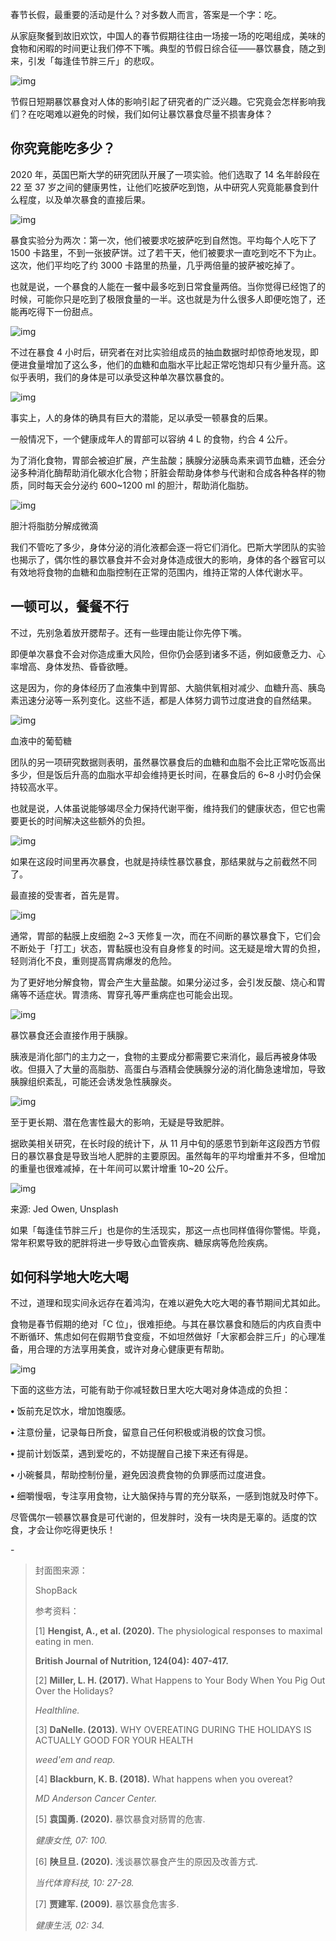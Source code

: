 春节长假，最重要的活动是什么？对多数人而言，答案是一个字：吃。



从家庭聚餐到故旧欢饮，中国人的春节假期往往由一场接一场的吃喝组成，美味的食物和闲暇的时间更让我们停不下嘴。典型的节假日综合征——暴饮暴食，随之到来，引发「每逢佳节胖三斤」的悲叹。



![img](https://mmbiz.qpic.cn/mmbiz_gif/SlOqFKqEO4HrbuUlRVty5MMqdjFWlOG3iaxrjGsp4OZiaicD2IegYSSCr2oqc8uGpTkAByAeaOia3yCkhtr4RAcPyw/640?wx_fmt=gif)



节假日短期暴饮暴食对人体的影响引起了研究者的广泛兴趣。它究竟会怎样影响我们？在吃喝难以避免的时候，我们如何让暴饮暴食尽量不损害身体？





## **你究竟能吃多少？**



2020 年，英国巴斯大学的研究团队开展了一项实验。他们选取了 14 名年龄段在 22 至 37 岁之间的健康男性，让他们吃披萨吃到饱，从中研究人究竟能暴食到什么程度，以及单次暴食的直接后果。



![img](https://mmbiz.qpic.cn/mmbiz_png/SlOqFKqEO4HrbuUlRVty5MMqdjFWlOG33PhdtJ0vKbW2Rb7dlCiaNiagOUD4wOScrXlEpCALDia1GOn5rIyo9tFlg/640?wx_fmt=png)



暴食实验分为两次：第一次，他们被要求吃披萨吃到自然饱。平均每个人吃下了 1500 卡路里，不到一张披萨饼。过了若干天，他们被要求一直吃到吃不下为止。这次，他们平均吃了约 3000 卡路里的热量，几乎两倍量的披萨被吃掉了。



也就是说，一个暴食的人能在一餐中最多吃到日常食量两倍。当你觉得已经饱了的时候，可能你只是吃到了极限食量的一半。这也就是为什么很多人即便吃饱了，还能再吃得下一份甜点。



![img](https://mmbiz.qpic.cn/mmbiz_png/SlOqFKqEO4HrbuUlRVty5MMqdjFWlOG32b6aLaD8LBSlDVFHHCEI2mM1UQTA7fV1lcJKwGNKhfPa8qoTyeDjiaA/640?wx_fmt=png)



不过在暴食 4 小时后，研究者在对比实验组成员的抽血数据时却惊奇地发现，即便进食量增加了这么多，他们的血糖和血脂水平比起正常吃饱却只有少量升高。这似乎表明，我们的身体是可以承受这种单次暴饮暴食的。



![img](https://mmbiz.qpic.cn/mmbiz_png/SlOqFKqEO4HrbuUlRVty5MMqdjFWlOG3ub6SuktJN8akfqWBDHGjKK0YiawicjGo79nDBCzaUD0pSGUuOHCXbEeQ/640?wx_fmt=png)



事实上，人的身体的确具有巨大的潜能，足以承受一顿暴食的后果。



一般情况下，一个健康成年人的胃部可以容纳 4 L 的食物，约合 4 公斤。



为了消化食物，胃部会被迫扩展，产生盐酸；胰腺分泌胰岛素来调节血糖，还会分泌多种消化酶帮助消化碳水化合物；肝脏会帮助身体参与代谢和合成各种各样的物质，同时每天会分泌约 600~1200 ml 的胆汁，帮助消化脂肪。



![img](https://mmbiz.qpic.cn/mmbiz_gif/SlOqFKqEO4HrbuUlRVty5MMqdjFWlOG3ia5Ghic6NRG6SHuhcqrAibKmtejBCjbofye0B8esZXbNeVnIjUYA0GiaibA/640?wx_fmt=gif)

胆汁将脂肪分解成微滴



我们不管吃了多少，身体分泌的消化液都会逐一将它们消化。巴斯大学团队的实验也揭示了，偶尔性的暴饮暴食并不会对身体造成很大的影响，身体的各个器官可以有效地将食物的血糖和血脂控制在正常的范围内，维持正常的人体代谢水平。





## **一顿可以，餐餐不行**



不过，先别急着放开腮帮子。还有一些理由能让你先停下嘴。



即便单次暴食不会对你造成重大风险，但你仍会感到诸多不适，例如疲惫乏力、心率增高、身体发热、昏昏欲睡。



这是因为，你的身体经历了血液集中到胃部、大脑供氧相对减少、血糖升高、胰岛素迅速分泌等一系列变化。这些不适，都是人体努力调节过度进食的自然结果。



![img](https://mmbiz.qpic.cn/mmbiz_gif/SlOqFKqEO4HrbuUlRVty5MMqdjFWlOG3WbIMJqpIA16FMSn4HTK2HDSfGvjUFuYqVhMJSbDz0gibnVJnHFkDafQ/640?wx_fmt=gif)

血液中的葡萄糖



团队的另一项研究数据则表明，虽然暴饮暴食后的血糖和血脂不会比正常吃饭高出多少，但是饭后升高的血脂水平却会维持更长时间，在暴食后的 6~8 小时仍会保持较高水平。



也就是说，人体虽说能够竭尽全力保持代谢平衡，维持我们的健康状态，但它也需要更长的时间解决这些额外的负担。



![img](https://mmbiz.qpic.cn/mmbiz_png/SlOqFKqEO4HrbuUlRVty5MMqdjFWlOG3H1kSGStW56xtLhV8YmpD3jHfWg2J7wgSQGMTJsO9szOC1mwYcngnBA/640?wx_fmt=png)



如果在这段时间里再次暴食，也就是持续性暴饮暴食，那结果就与之前截然不同了。



最直接的受害者，首先是胃。



![img](https://mmbiz.qpic.cn/mmbiz_gif/SlOqFKqEO4HrbuUlRVty5MMqdjFWlOG32M1nc3naGnZ4jFhtFnQkRiaUNhLQwqXB5qNHsIkdDqJ9Ye4F9lR3xJw/640?wx_fmt=gif)



通常，胃部的黏膜上皮细胞 2~3 天修复一次，而在不间断的暴饮暴食下，它们会不断处于「打工」状态，胃黏膜也没有自身修复的时间。这无疑是增大胃的负担，轻则消化不良，重则提高胃病爆发的危险。



为了更好地分解食物，胃会产生大量盐酸。如果分泌过多，会引发反酸、烧心和胃痛等不适症状。胃溃疡、胃穿孔等严重病症也可能会出现。



![img](https://mmbiz.qpic.cn/mmbiz_gif/SlOqFKqEO4HrbuUlRVty5MMqdjFWlOG3u1G47dONcXGZyic35qucG8icr2mMX4UyhRq0icQzgz4hOGFHhbjoTcADg/640?wx_fmt=gif)



暴饮暴食还会直接作用于胰腺。



胰液是消化部门的主力之一，食物的主要成分都需要它来消化，最后再被身体吸收。但摄入了大量的高脂肪、高蛋白与酒精会使胰腺分泌的消化酶急速增加，导致胰腺组织紊乱，可能还会诱发急性胰腺炎。



![img](https://mmbiz.qpic.cn/mmbiz_gif/SlOqFKqEO4HrbuUlRVty5MMqdjFWlOG3GSKeMLSgfy9qibhevV1zkMCDn5fAxqbjTS2Gp3NWljhzXbRyvJiaddFQ/640?wx_fmt=gif)



至于更长期、潜在危害性最大的影响，无疑是导致肥胖。



据欧美相关研究，在长时段的统计下，从 11 月中旬的感恩节到新年这段西方节假日的暴饮暴食是导致当地人肥胖的主要原因。虽然每年的平均增重并不多，但增加的重量也很难减掉，在十年间可以累计增重 10~20 公斤。



![img](https://mmbiz.qpic.cn/mmbiz_jpg/SlOqFKqEO4HrbuUlRVty5MMqdjFWlOG3LYpicoIGL7MsJia7uedtqbCcn9RSUQTpBNqMZEuicMgn64CQkicSKtBUSw/640?wx_fmt=jpeg)

来源: Jed Owen, Unsplash



如果「每逢佳节胖三斤」也是你的生活现实，那这一点也同样值得你警惕。毕竟，常年积累导致的肥胖将进一步导致心血管疾病、糖尿病等危险疾病。

##  



## **如何科学地大吃大喝**



不过，道理和现实间永远存在着鸿沟，在难以避免大吃大喝的春节期间尤其如此。



食物是春节假期的绝对「C 位」，很难拒绝。与其在暴饮暴食和随后的内疚自责中不断循环、焦虑如何在假期节食变瘦，不如坦然做好「大家都会胖三斤」的心理准备，用合理的方法享用美食，或许对身心健康更有帮助。



![img](https://mmbiz.qpic.cn/mmbiz_gif/SlOqFKqEO4HrbuUlRVty5MMqdjFWlOG3MWXlic7CFKfb6BX3fKRgOxvanSYibyPPCFv7RWzwPbdibTibibEGRnEHbpQ/640?wx_fmt=gif)



下面的这些方法，可能有助于你减轻数日里大吃大喝对身体造成的负担：



**•** 饭前充足饮水，增加饱腹感。

**•** 注意份量，记录每日所食，留意自己任何积极或消极的饮食习惯。

**•** 提前计划饭菜，遇到爱吃的，不妨提醒自己接下来还有得是。

**•** 小碗餐具，帮助控制份量，避免因浪费食物的负罪感而过度进食。

**•** 细嚼慢咽，专注享用食物，让大脑保持与胃的充分联系，一感到饱就及时停下。



尽管偶尔一顿暴饮暴食是可代谢的，但发胖时，没有一块肉是无辜的。适度的饮食，才会让你吃得更快乐！



\-



> 封面图来源：
>
> 
>
> ShopBack
>
> 
>
> 参考资料：
>
> 
>
> [1] **Hengist, A., et al. (2020).** The physiological responses to maximal eating in men.
>
> 
>
> **British Journal of Nutrition, 124(04): 407-417.**
>
> 
>
> [2] **Miller, L. H. (2017).** What Happens to Your Body When You Pig Out Over the Holidays?
>
> *Healthline.*
>
> 
>
> [3] **DaNelle. (2013).** WHY OVEREATING DURING THE HOLIDAYS IS ACTUALLY GOOD FOR YOUR HEALTH
>
> *weed'em and reap.*
>
> 
>
> [4] **Blackburn, K. B. (2018).** What happens when you overeat?
>
> *MD Anderson Cancer Center.*
>
> 
>
> [5] **袁国勇. (2020).** 暴饮暴食对肠胃的危害.
>
> *健康女性, 07: 100.*
>
> 
>
> [6] **陕旦旦. (2020).** 浅谈暴饮暴食产生的原因及改善方式.
>
> *当代体育科技, 10: 27-28.*
>
> 
>
> [7] **贾建军. (2009).** 暴饮暴食危害多.
>
> *健康生活, 02: 34.*